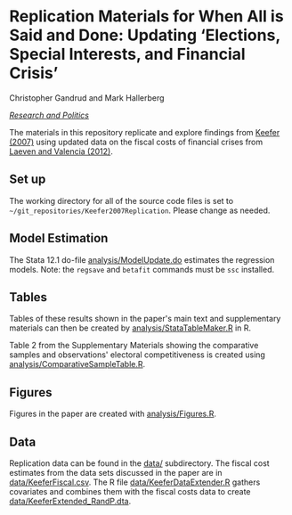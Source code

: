 Replication Materials for When All is Said and Done: Updating ‘Elections, Special Interests, and Financial Crisis’
=====================

Christopher Gandrud and Mark Hallerberg

*[Research and Politics](http://rap.sagepub.com/content/2/3/2053168015589335)*

The materials in this repository replicate and explore findings from
[Keefer (2007)](http://dx.doi.org/10.1017/S0020818307070208)
using updated data on the fiscal costs of financial crises from
[Laeven and Valencia (2012)](https://www.imf.org/external/pubs/cat/longres.aspx?sk=26015.0).

## Set up

The working directory for all of the source code files is set to
`~/git_repositories/Keefer2007Replication`. Please change as needed.

## Model Estimation

The Stata 12.1 do-file [analysis/ModelUpdate.do](analysis/KeeferModelUpdate.do)
estimates the regression models. Note: the `regsave` and `betafit` commands must
be `ssc` installed.

## Tables

Tables of these results shown in the paper's main text and supplementary
materials can then be created by
[analysis/StataTableMaker.R](analysis/StataTableMaker.R) in R.

Table 2 from the Supplementary Materials showing the comparative samples and
observations' electoral competitiveness is created using
[analysis/ComparativeSampleTable.R](analysis/ComparativeSampleTable.R).

## Figures

Figures in the paper are created with
[analysis/Figures.R](analysis/Figures.R).

## Data

Replication data can be found in the [data/](data/) subdirectory. The
fiscal cost estimates from the data sets discussed in the paper are in
[data/KeeferFiscal.csv](data/KeeferFiscal.csv). The R file
[data/KeeferDataExtender.R](data/KeeferDataExtender.R) gathers covariates
and combines them with the fiscal costs data to create
[data/KeeferExtended_RandP.dta](data/KeeferExtended_RandP.dta).
